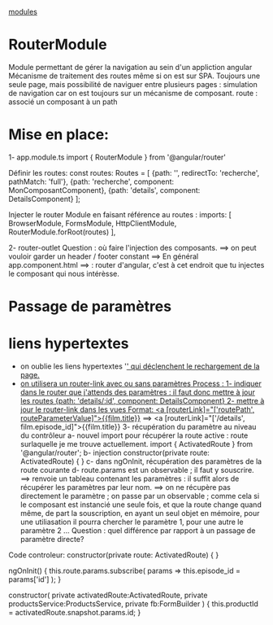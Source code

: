 [modules](../modules.md)

# RouterModule
Module permettant de gérer la navigation au sein d'un appliction angular
Mécanisme de traitement des routes même si on est sur SPA.
Toujours une seule page, mais possibilité de naviguer entre plusieurs pages : simulation de navigation car on est toujours
sur un mécanisme de composant.
route : associé un composant à un path

# Mise en place:
1- app.module.ts
import { RouterModule } from '@angular/router'

Définir les routes:
const routes: Routes = [
  {path: '', redirectTo: 'recherche', pathMatch: 'full'},
  {path: 'recherche', component: MonComposantComponent},
  {path: 'details', component: DetailsComponent}
];

Injecter le router Module en faisant référence au routes :
  imports: [
    BrowserModule,
    FormsModule,
    HttpClientModule,
    RouterModule.forRoot(routes)
  ],

2- router-outlet
Question : où faire l'injection des composants.
==> on peut vouloir garder un header / footer constant
==> En général app.component.html
==> <router-outlet> : router d'angular, c'est à cet endroit que tu injectes le composant qui nous intérèsse.

# Passage de paramètres
##
# liens hypertextes
- on oublie les liens hypertextes '<a href>' qui déclenchent le rechargement de la page.
- on utilisera un router-link avec ou sans paramètres
Process :
1- indiquer dans le router que j'attends des paramètres : il faut donc mettre à jour les routes
{path: 'details/:id', component: DetailsComponent}
2- mettre à jour le router-link dans les vues
Format:
<a [routerLink]="['routePath', routeParameterValue]">{{film.title}}</a>
==>
<a [routerLink]="['/details', film.episode_id]">{{film.title}}</a>
3- récupération du paramètre au niveau du contrôleur
a- nouvel import pour récupérer la route active : route surlaquelle je me trouve actuellement.
import { ActivatedRoute } from '@angular/router';
b- injection
constructor(private route: ActivatedRoute) { }
c- dans ngOnInit, récupération des paramètres de la route courante
d- route.params est un observable ; il faut y souscrire.
==> renvoie un tableau contenant les paramètres : il suffit alors de récupérer les paramètres par leur nom.
==> on ne récupère pas directement le paramètre ; on passe par un observable ; comme cela si le composant est instancié une 
seule fois, et que la route change quand même, de part la souscription, en ayant un seul objet en mémoire, pour une utiliasation il pourra chercher le paramètre 1, pour une autre le paramètre 2 ...
Question : quel différence par rapport à un passage de paramètre directe?

Code controleur: 
  constructor(private route: ActivatedRoute) { }

  ngOnInit() {
    this.route.params.subscribe(
      params => this.episode_id = params['id']
    );
  }
  
  constructor(
    private activatedRoute:ActivatedRoute,
    private productsService:ProductsService,
    private fb:FormBuilder
  ) {
    this.productId = activatedRoute.snapshot.params.id;
  }


